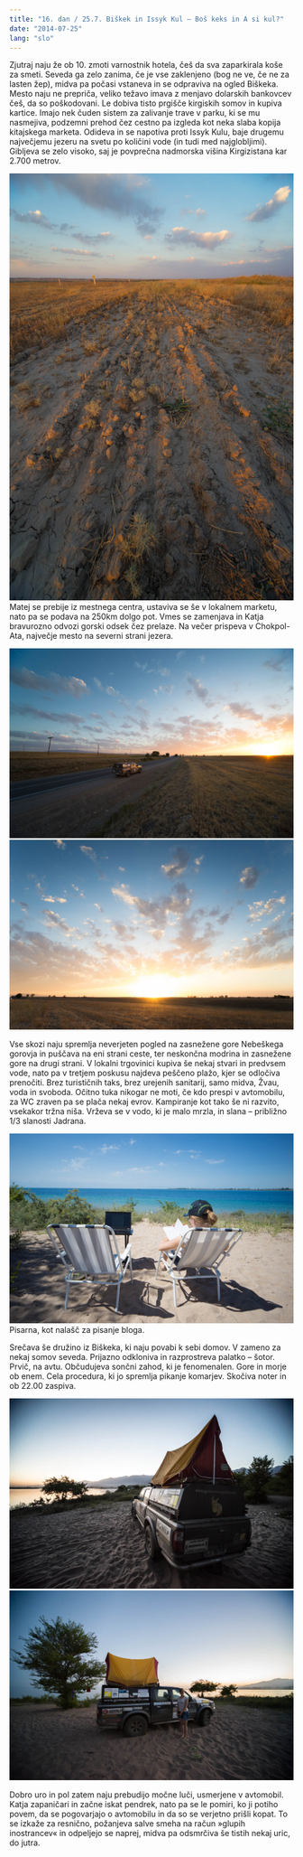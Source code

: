 ```yaml
---
title: "16. dan / 25.7. Biškek in Issyk Kul – Boš keks in A si kul?"
date: "2014-07-25"
lang: "slo"
---
```


Zjutraj naju že ob 10. zmoti varnostnik hotela, češ da sva zaparkirala koše za smeti. Seveda ga zelo zanima, če je vse zaklenjeno (bog ne ve, če ne za lasten žep), midva pa počasi vstaneva in se odpraviva na ogled Biškeka. Mesto naju ne prepriča, veliko težavo imava z menjavo dolarskih bankovcev češ, da so poškodovani. Le dobiva tisto prgišče kirgiskih somov in kupiva kartice. Imajo nek čuden sistem za zalivanje trave v parku, ki se mu nasmejiva, podzemni prehod čez cestno pa izgleda kot neka slaba kopija kitajskega marketa. Odideva in se napotiva proti Issyk Kulu, baje drugemu največjemu jezeru na svetu po količini vode (in tudi med najglobljimi). Gibljeva se zelo visoko, saj je povprečna nadmorska višina Kirgizistana kar 2.700 metrov.

![IMG_8351](../images/IMG_8351.jpg)
Matej se prebije iz mestnega centra, ustaviva se še v lokalnem marketu, nato pa se podava na 250km dolgo pot. Vmes se zamenjava in Katja bravurozno odvozi gorski odsek čez prelaze. Na večer prispeva v Chokpol-Ata, največje mesto na severni strani jezera.

![IMG_8375](../images/IMG_8375.jpg)![IMG_8355](../images/IMG_8355.jpg)

Vse skozi naju spremlja neverjeten pogled na zasnežene gore Nebeškega gorovja in puščava na eni strani ceste, ter neskončna modrina in zasnežene gore na drugi strani. V lokalni trgovinici kupiva še nekaj stvari in predvsem vode, nato pa v tretjem poskusu najdeva peščeno plažo, kjer se odločiva prenočiti. Brez turističnih taks, brez urejenih sanitarij, samo midva, Žvau, voda in svoboda. Očitno tuka nikogar ne moti, če kdo prespi v avtomobilu, za WC zraven pa se plača nekaj evrov. Kampiranje kot tako še ni razvito, vsekakor tržna niša. Vrževa se v vodo, ki je malo mrzla, in slana – približno 1/3 slanosti Jadrana.

![IMG_8531](../images/IMG_8531.jpg) Pisarna, kot nalašč za pisanje bloga.

Srečava še družino iz Biškeka, ki naju povabi k sebi domov. V zameno za nekaj somov seveda. Prijazno odkloniva in razprostreva palatko – šotor. Prvič, na avtu. Občudujeva sončni zahod, ki je fenomenalen. Gore in morje ob enem. Cela procedura, ki jo spremlja pikanje komarjev. Skočiva noter in ob 22.00 zaspiva.

![IMG_8504](../images/IMG_8504.jpg)![IMG_8482](../images/IMG_8482.jpg)

Dobro uro in pol zatem naju prebudijo močne luči, usmerjene v avtomobil. Katja zapaničari in začne iskat pendrek, nato pa se le pomiri, ko ji potiho povem, da se pogovarjajo o avtomobilu in da so se verjetno prišli kopat. To se izkaže za resnično, požanjeva salve smeha na račun »glupih inostrancev« in odpeljejo se naprej, midva pa odsmrčiva še tistih nekaj uric, do jutra.
